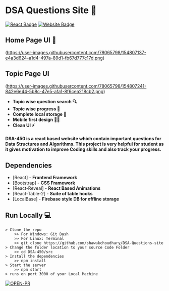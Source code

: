 
# DSA Questions Site 🚀

[![React Badge](http://img.shields.io/badge/Powered%20By-React-blue?style=for-the-badge&logo=react)](https://reactjs.org/)
[![Website Badge](https://img.shields.io/badge/Visit-Now-green?style=for-the-badge&logo=vercel)](https://competent-shannon-c95c97.netlify.app/)

## Home Page UI 👀
(https://user-images.githubusercontent.com/78065798/154807137-e4a3d624-a1d4-497a-89d1-fb67d777c17d.png)

## Topic Page UI


(https://user-images.githubusercontent.com/78065798/154807241-842e6e44-5b8c-47e5-afa1-8f6cea218cb2.png)



- **Topic wise question search 🔍**
- **Topic wise progress 🧐**
- **Complete local storage 📂**
- **Mobile first design ✌🏻**
- **Clean UI ⚡**

#### DSA-450 is a react based website which contain important questions for Data Structures and Algorithms. This project is very helpful for student as it gives motivation to improve Coding skills and also track your progress.


## Dependencies 

- [React] - **Frontend Framework**
- [Bootstrap] - **CSS Framework**
- [React-Reveal] - **React Based Animations**
- [React-Table-2] - **Suite of table hooks**
- [LocalBase] - **Firebase style DB for offline storage**

## Run Locally 💻

```
> Clone the repo
    >> For Windows: Git Bash
    >> For Linux: Terminal
    >> git clone https://github.com/shawakchoudhary/DSA-Questions-site
> Change the folder location to your source Code Folder
    >> cd DSA-450/src
> Install the dependencies
    >> npm install
> Start the server
    >> npm start
> runs on port 3000 of your Local Machine
```

[![OPEN-PR](https://img.shields.io/badge/Open%20For-PR-orange?style=for-the-badge&logo=github)](https://github.com/shawakchoudhary/DSA-Questions-site)

